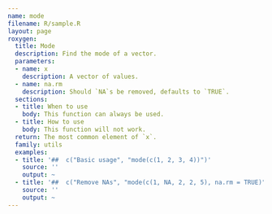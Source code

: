 ```yaml
---
name: mode
filename: R/sample.R
layout: page
roxygen:
  title: Mode
  description: Find the mode of a vector.
  parameters:
  - name: x
    description: A vector of values.
  - name: na.rm
    description: Should `NA`s be removed, defaults to `TRUE`.
  sections:
  - title: When to use
    body: This function can always be used.
  - title: How to use
    body: This function will not work.
  return: The most common element of `x`.
  family: utils
  examples:
  - title: '##  c("Basic usage", "mode(c(1, 2, 3, 4))")'
    source: ''
    output: ~
  - title: '##  c("Remove NAs", "mode(c(1, NA, 2, 2, 5), na.rm = TRUE)")'
    source: ''
    output: ~
---
```

